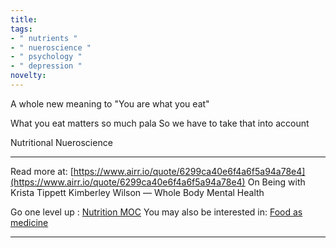 ```yaml
---
title: 
tags:
- " nutrients "
- " nueroscience "
- " psychology "
- " depression "
novelty:
---
```


A whole new meaning to 
"You are what you eat"

What you eat matters so much pala
So we have to take that into account

Nutritional Nueroscience

----

Read more at: [https://www.airr.io/quote/6299ca40e6f4a6f5a94a78e4](https://www.airr.io/quote/6299ca40e6f4a6f5a94a78e4)
On Being with Krista Tippett
Kimberley Wilson — Whole Body Mental Health

Go one level up : [Nutrition MOC](Nutrition%20MOC)
You may also be interested in: [Food as medicine](Notes/Food%20as%20medicine.md)

---